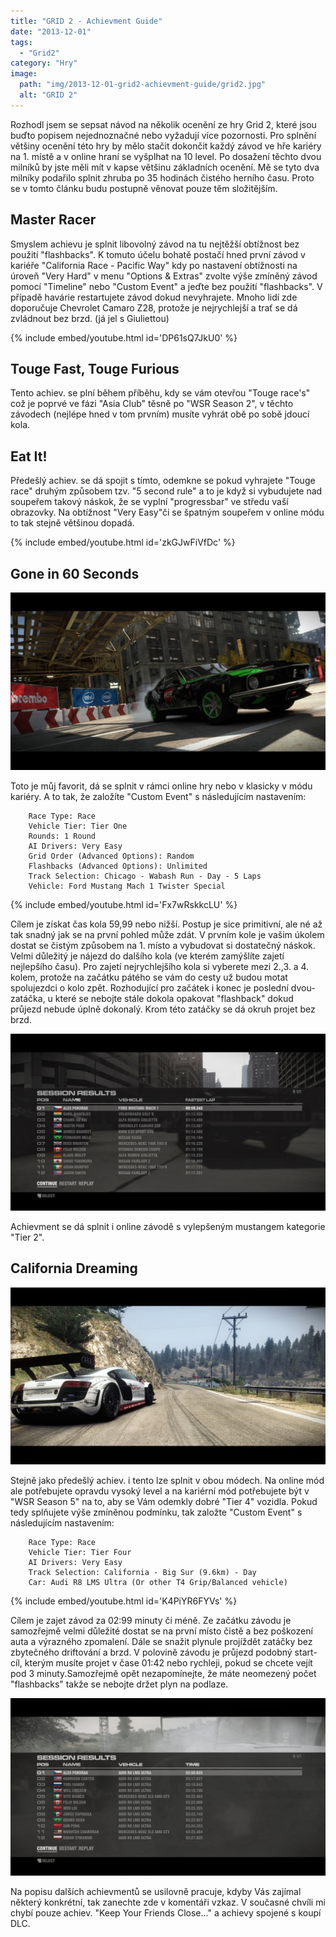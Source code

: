 ```yaml
---
title: "GRID 2 - Achievment Guide"
date: "2013-12-01"
tags: 
  - "Grid2"
category: "Hry"
image: 
  path: "img/2013-12-01-grid2-achievment-guide/grid2.jpg"
  alt: "GRID 2"
---
```


Rozhodl jsem se sepsat návod na několik ocenění ze hry Grid 2, které jsou buďto popisem nejednoznačné nebo vyžadují více pozornosti. Pro splnění většiny ocenění této hry by mělo stačit dokončit každý závod ve hře kariéry na 1. místě a v online hraní se vyšplhat na 10 level. Po dosažení těchto dvou milníků by jste měli mít v kapse většinu základních ocenění. Mě se tyto dva milníky podařilo splnit zhruba po 35 hodinách čistého herního času. Proto se v tomto článku budu postupně věnovat pouze těm složitějším.

## Master Racer

Smyslem achievu je splnit libovolný závod na tu nejtěžší obtížnost bez použití "flashbacks". K tomuto účelu bohatě postačí hned první závod v kariéře "California Race - Pacific Way" kdy po nastavení obtížnosti na úroveň "Very Hard" v menu "Options & Extras" zvolte výše zmíněný závod pomocí "Timeline" nebo "Custom Event" a jeďte bez použití "flashbacks". V případě havárie restartujete závod dokud nevyhrajete. Mnoho lidí zde doporučuje Chevrolet Camaro Z28, protože je nejrychlejší a trať se dá zvládnout bez brzd.
(já jel s Giuliettou)

{% include embed/youtube.html id='DP61sQ7JkU0' %}

## Touge Fast, Touge Furious

Tento achiev. se plní během příběhu, kdy se vám otevřou "Touge race's" což je poprvé ve fázi "Asia Club" těsně po "WSR Season 2", v těchto závodech (nejlépe hned v tom prvním) musíte vyhrát obě po sobě jdoucí kola.

## Eat It!

Předešlý achiev. se dá spojit s tímto, odemkne se pokud vyhrajete "Touge race" druhým způsobem tzv. "5 second rule" a to je když si vybudujete nad soupeřem takový náskok, že se vyplní "progressbar" ve středu vaší obrazovky. Na obtížnost "Very Easy"či se špatným soupeřem v online módu to tak stejně většinou dopadá.

{% include embed/youtube.html id='zkGJwFiVfDc' %}

## Gone in 60 Seconds

![screen](img/2013-12-01-grid2-achievment-guide/2013-12-01_00008.jpg)

Toto je můj favorit, dá se splnit v rámci online hry nebo v klasicky v módu kariéry. A to tak, že založíte "Custom Event" s následujícím nastavením:

```
    Race Type: Race
    Vehicle Tier: Tier One
    Rounds: 1 Round
    AI Drivers: Very Easy
    Grid Order (Advanced Options): Random
    Flashbacks (Advanced Options): Unlimited
    Track Selection: Chicago - Wabash Run - Day - 5 Laps
    Vehicle: Ford Mustang Mach 1 Twister Special 
```

{% include embed/youtube.html id='Fx7wRskkcLU' %}

Cílem je získat čas kola 59,99 nebo nižší. Postup je sice primitivní, ale né až tak snadný jak se na první pohled může zdát. V prvním kole je vašim úkolem dostat se čistým způsobem na 1. místo a vybudovat si dostatečný náskok. Velmi důležitý je nájezd do dalšího kola (ve kterém zamýšlíte zajetí nejlepšího času). Pro zajetí nejrychlejšího kola si vyberete mezi 2.,3. a 4. kolem, protože na začátku pátého se vám do cesty už budou motat spolujezdci o kolo zpět. Rozhodující pro začátek i konec je poslední dvou-zatáčka, u které se nebojte stále dokola opakovat "flashback" dokud průjezd nebude úplně dokonalý. Krom této zatáčky se dá okruh projet bez brzd.

![screen](img/2013-12-01-grid2-achievment-guide/2013-12-01_00004.jpg)

Achievment se dá splnit i online závodě s vylepšeným mustangem kategorie "Tier 2".

## California Dreaming

![screen](img/2013-12-01-grid2-achievment-guide/2013-12-01_00017.jpg)

Stejně jako předešlý achiev. i tento lze splnit v obou módech. Na online mód ale potřebujete opravdu vysoký level a na kariérní mód potřebujete být v "WSR Season 5" na to, aby se Vám odemkly dobré "Tier 4" vozidla. Pokud tedy splňujete výše zmíněnou podmínku, tak založte "Custom Event" s následujícím nastavením:

```
    Race Type: Race
    Vehicle Tier: Tier Four
    AI Drivers: Very Easy
    Track Selection: California - Big Sur (9.6km) - Day
    Car: Audi R8 LMS Ultra (Or other T4 Grip/Balanced vehicle)
```

{% include embed/youtube.html id='K4PiYR6FYVs' %}

Cílem je zajet závod za 02:99 minuty či méně. Ze začátku závodu je samozřejmě velmi důležité dostat se na první místo čistě a bez poškození auta a výrazného zpomalení. Dále se snažit plynule projíždět zatáčky bez zbytečného driftování a brzd. V polovině závodu je průjezd podobný start-cíl, kterým musíte projet v čase 01:42 nebo rychleji, pokud se chcete vejít pod 3 minuty.Samozřejmě opět nezapomínejte, že máte neomezený počet "flashbacks" takže se nebojte držet plyn na podlaze.

![screen](img/2013-12-01-grid2-achievment-guide/2013-12-01_00009.jpg)

Na popisu dalších achievmentů se usilovně pracuje, kdyby Vás zajímal některý konkrétní, tak zanechte zde v komentáři vzkaz. V současné chvíli mi chybí pouze achiev. "Keep Your Friends Close..." a achievy spojené s koupí DLC.
